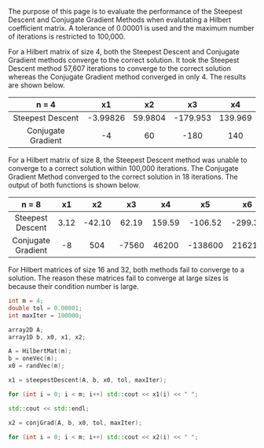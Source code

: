 The purpose of this page is to evaluate the performance of the Steepest Descent and Conjugate Gradient Methods when evalutating a Hilbert coefficient matrix. A tolerance of 0.00001 is used and the maximum number of iterations is restricted to 100,000. 

For a Hilbert matrix of size 4, both the Steepest Descent and Conjugate Gradient methods converge to the correct solution. It took the Steepest Descent method 57,607 iterations to converge to the correct solution whereas the Conjugate Gradient method converged in only 4. The results are shown below.

|        n = 4       |    x1    |    x2   |    x3    |    x4   |
|:------------------:|:--------:|:-------:|:--------:|:-------:|
|  Steepest Descent  | -3.99826 | 59.9804 | -179.953 | 139.969 |
| Conjugate Gradient |       -4 |      60 |     -180 |     140 |

For a Hilbert matrix of size 8, the Steepest Descent method was unable to converge to a correct solution within 100,000 iterations. The Conjugate Gradient Method converged to the correct solution in 18 iterations. The output of both functions is shown below.

|        n = 8       |  x1  |   x2   |   x3  |   x4   |    x5   |    x6   |    x7   |   x8   |
|:------------------:|:----:|:------:|:-----:|:------:|:-------:|:-------:|:-------:|:------:|
|  Steepest Descent  | 3.12 | -42.10 | 62.19 | 159.59 | -106.52 | -299.35 | -153.32 | 411.22 |
| Conjugate Gradient |   -8 |    504 | -7560 |  46200 | -138600 |  216216 | -168168 |  51480 |

For Hilbert matrices of size 16 and 32, both methods fail to converge to a solution. The reason these matrices fail to converge at large sizes is because their condition number is large.


```cpp
int m = 4;
double tol = 0.00001;
int maxIter = 100000;

array2D A;
array1D b, x0, x1, x2;

A = HilbertMat(m);
b = oneVec(m);
x0 = randVec(m);

x1 = steepestDescent(A, b, x0, tol, maxIter);

for (int i = 0; i < m; i++) std::cout << x1(i) << " ";

std::cout << std::endl;

x2 = conjGrad(A, b, x0, tol, maxIter);

for (int i = 0; i < m; i++) std::cout << x2(i) << " ";
```